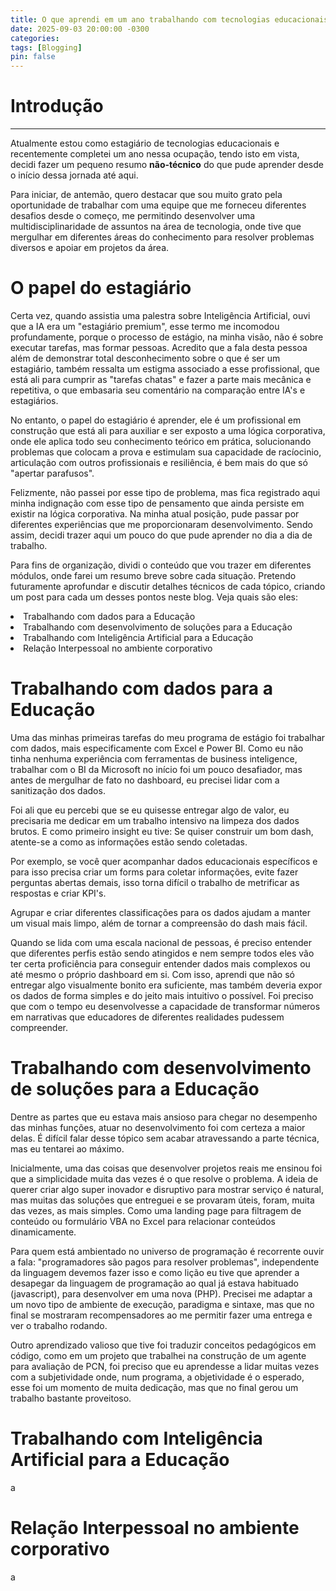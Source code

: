 ```yaml
---
title: O que aprendi em um ano trabalhando com tecnologias educacionais?
date: 2025-09-03 20:00:00 -0300
categories: 
tags: [Blogging]
pin: false
---
```


# **Introdução**
--- 

<p>Atualmente estou como estagiário de tecnologias educacionais e recentemente completei um ano nessa ocupação, tendo isto em vista, decidi fazer um pequeno resumo <strong>não-técnico</strong> do que pude aprender desde o início dessa jornada até aqui. </p>

<p> Para iniciar, de antemão, quero destacar que sou muito grato pela oportunidade de trabalhar com uma equipe que me forneceu diferentes desafios desde o começo, me permitindo desenvolver uma multidisciplinaridade de assuntos na área de tecnologia, onde tive que mergulhar em diferentes áreas do conhecimento para resolver problemas diversos e apoiar em projetos da área.</p>

# **O papel do estagiário**
<p> </p>

<p>Certa vez, quando assistia uma palestra sobre Inteligência Artificial, ouvi que a IA era um "estagiário premium", esse termo me incomodou profundamente, porque o processo de estágio, na minha visão, não é sobre executar tarefas, mas formar pessoas. Acredito que a fala desta pessoa além de demonstrar total desconhecimento sobre o que é ser um estagiário, também ressalta um estigma associado a esse profissional, que está ali para cumprir as "tarefas chatas" e fazer a parte mais mecânica e repetitiva, o que embasaria seu comentário na comparação entre IA's e estagiários.</p>

<p>No entanto, o papel do estagiário é aprender, ele é um profissional em construção que está ali para auxiliar e ser exposto a uma lógica corporativa, onde ele aplica todo seu conhecimento teórico em prática, solucionando problemas que colocam a prova e estimulam sua capacidade de racíocinio, articulação com outros profissionais e resiliência, é bem mais do que só "apertar parafusos".</p>

<p>Felizmente, não passei por esse tipo de problema, mas fica registrado aqui minha indignação com esse tipo de pensamento que ainda persiste em existir na lógica corporativa. Na minha atual posição, pude passar por diferentes experiências que me proporcionaram desenvolvimento. Sendo assim, decidi trazer aqui um pouco do que pude aprender no dia a dia de trabalho. </p>

<p> Para fins de organização, dividi o conteúdo que vou trazer em diferentes módulos, onde farei um resumo breve sobre cada situação. Pretendo futuramente aprofundar e discutir detalhes técnicos de cada tópico, criando um post para cada um desses pontos neste blog. Veja quais são eles: </p>


<li>Trabalhando com dados para a Educação</li>
<li>Trabalhando com desenvolvimento de soluções para a Educação</li>
<li>Trabalhando com Inteligência Artificial para a Educação</li>
<li>Relação Interpessoal no ambiente corporativo</li>

# **Trabalhando com dados para a Educação**

<p> </p>

<p>Uma das minhas primeiras tarefas do meu programa de estágio foi trabalhar com dados, mais especificamente com Excel e Power BI. Como eu não tinha nenhuma experiência com ferramentas de business inteligence, trabalhar com o BI da Microsoft no início foi um pouco desafiador, mas antes de mergulhar de fato no dashboard, eu precisei lidar com a sanitização dos dados. </p>

<p> Foi ali que eu percebi que se eu quisesse entregar algo de valor, eu precisaria me dedicar em um trabalho intensivo na limpeza dos dados brutos. E como primeiro insight eu tive: Se quiser construir um bom dash, atente-se a como as informações estão sendo coletadas.</p>

<p>Por exemplo, se você quer acompanhar dados educacionais específicos e para isso precisa criar um forms para coletar informações, evite fazer perguntas abertas demais, isso torna difícil o trabalho de metrificar as respostas e criar KPI's.</p>

<p>Agrupar e criar diferentes classificações para os dados ajudam a manter um visual mais limpo, além de tornar a compreensão do dash mais fácil.</p>

<p>Quando se lida com uma escala nacional de pessoas, é preciso entender que diferentes perfis estão sendo atingidos e nem sempre todos eles vão ter certa proficiência para conseguir entender dados mais complexos ou até mesmo o próprio dashboard em si. Com isso, aprendi que não só entregar algo visualmente bonito era suficiente, mas também deveria expor os dados de forma simples e do jeito mais intuitivo o possível. Foi preciso que com o tempo eu desenvolvesse a capacidade de transformar números em narrativas que educadores de diferentes realidades pudessem compreender.</p>

# **Trabalhando com desenvolvimento de soluções para a Educação**
<p> </p>

<p>Dentre as partes que eu estava mais ansioso para chegar no desempenho das minhas funções, atuar no desenvolvimento foi com certeza a maior delas. É difícil falar desse tópico sem acabar atravessando a parte técnica, mas eu tentarei ao máximo.</p>

<p>Inicialmente, uma das coisas que desenvolver projetos reais me ensinou foi que a simplicidade muita das vezes é o que resolve o problema. A ideia de querer criar algo super inovador e disruptivo para mostrar serviço é natural, mas muitas das soluções que entreguei e se provaram úteis, foram, muita das vezes, as mais simples. Como uma landing page para filtragem de conteúdo ou formulário VBA no Excel para relacionar conteúdos dinamicamente.</p>

<p>Para quem está ambientado no universo de programação é recorrente ouvir a fala: "programadores são pagos para resolver problemas", independente da linguagem devemos fazer isso e como lição eu tive que aprender a desapegar da linguagem de programação ao qual já estava habituado (javascript), para desenvolver em uma nova (PHP). Precisei me adaptar a um novo tipo de ambiente de execução, paradigma e sintaxe, mas que no final se mostraram recompensadores ao me permitir fazer uma entrega e ver o trabalho rodando.</p>

<p>Outro aprendizado valioso que tive foi traduzir conceitos pedagógicos em código, como em um projeto que trabalhei na construção de um agente para avaliação de PCN, foi preciso que eu aprendesse a lidar muitas vezes com a subjetividade onde, num programa, a objetividade é o esperado, esse foi um momento de muita dedicação, mas que no final gerou um trabalho bastante proveitoso.</p>

# **Trabalhando com Inteligência Artificial para a Educação**

<p>a</p>

# **Relação Interpessoal no ambiente corporativo**

<p>a</p>

